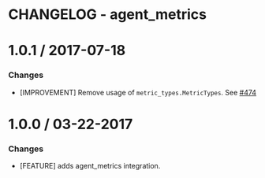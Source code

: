 # CHANGELOG - agent_metrics

1.0.1 / 2017-07-18
==================

### Changes

* [IMPROVEMENT] Remove usage of `metric_types.MetricTypes`. See [#474][]


1.0.0 / 03-22-2017
==================

### Changes

* [FEATURE] adds agent_metrics integration.

<!--- The following link definition list is generated by PimpMyChangelog --->
[#474]: https://github.com/DataDog/integrations-core/issues/474
